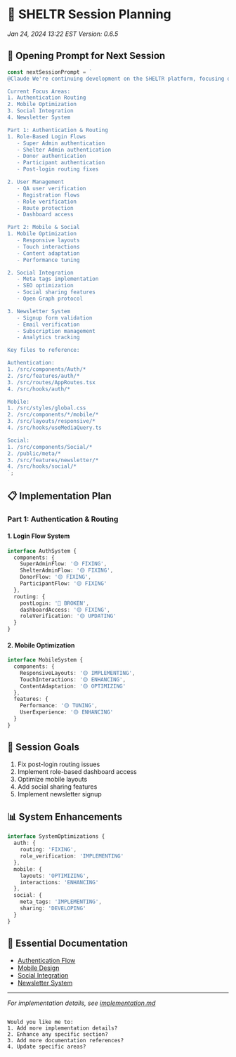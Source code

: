 # 🚀 SHELTR Session Planning
*Jan 24, 2024 13:22 EST*
*Version: 0.6.5*

## 🔄 Opening Prompt for Next Session
```typescript
const nextSessionPrompt = `
@Claude We're continuing development on the SHELTR platform, focusing on authentication routing fixes, mobile optimization, and social features. Our primary goal is to resolve login flow issues while enhancing the platform's mobile experience and social integration.

Current Focus Areas:
1. Authentication Routing
2. Mobile Optimization
3. Social Integration
4. Newsletter System

Part 1: Authentication & Routing
1. Role-Based Login Flows
   - Super Admin authentication
   - Shelter Admin authentication
   - Donor authentication
   - Participant authentication
   - Post-login routing fixes

2. User Management
   - QA user verification
   - Registration flows
   - Role verification
   - Route protection
   - Dashboard access

Part 2: Mobile & Social
1. Mobile Optimization
   - Responsive layouts
   - Touch interactions
   - Content adaptation
   - Performance tuning

2. Social Integration
   - Meta tags implementation
   - SEO optimization
   - Social sharing features
   - Open Graph protocol

3. Newsletter System
   - Signup form validation
   - Email verification
   - Subscription management
   - Analytics tracking

Key files to reference:

Authentication:
1. /src/components/Auth/*
2. /src/features/auth/*
3. /src/routes/AppRoutes.tsx
4. /src/hooks/auth/*

Mobile:
1. /src/styles/global.css
2. /src/components/*/mobile/*
3. /src/layouts/responsive/*
4. /src/hooks/useMediaQuery.ts

Social:
1. /src/components/Social/*
2. /public/meta/*
3. /src/features/newsletter/*
4. /src/hooks/social/*
`;
```

## 📋 Implementation Plan

### Part 1: Authentication & Routing

#### 1. Login Flow System
```typescript
interface AuthSystem {
  components: {
    SuperAdminFlow: '🟡 FIXING',
    ShelterAdminFlow: '🟡 FIXING',
    DonorFlow: '🟡 FIXING',
    ParticipantFlow: '🟡 FIXING'
  },
  routing: {
    postLogin: '🔴 BROKEN',
    dashboardAccess: '🟡 FIXING',
    roleVerification: '🟡 UPDATING'
  }
}
```

#### 2. Mobile Optimization
```typescript
interface MobileSystem {
  components: {
    ResponsiveLayouts: '🟡 IMPLEMENTING',
    TouchInteractions: '🟡 ENHANCING',
    ContentAdaptation: '🟡 OPTIMIZING'
  },
  features: {
    Performance: '🟡 TUNING',
    UserExperience: '🟡 ENHANCING'
  }
}
```

## 🎯 Session Goals
1. Fix post-login routing issues
2. Implement role-based dashboard access
3. Optimize mobile layouts
4. Add social sharing features
5. Implement newsletter signup

## 📊 System Enhancements
```typescript
interface SystemOptimizations {
  auth: {
    routing: 'FIXING',
    role_verification: 'IMPLEMENTING'
  },
  mobile: {
    layouts: 'OPTIMIZING',
    interactions: 'ENHANCING'
  },
  social: {
    meta_tags: 'IMPLEMENTING',
    sharing: 'DEVELOPING'
  }
}
```

## 🔗 Essential Documentation
- [Authentication Flow](/docs/technical/authentication.md)
- [Mobile Design](/docs/technical/mobile.md)
- [Social Integration](/docs/technical/social.md)
- [Newsletter System](/docs/technical/newsletter.md)

---
*For implementation details, see [implementation.md](./implementation.md)*
```

Would you like me to:
1. Add more implementation details?
2. Enhance any specific section?
3. Add more documentation references?
4. Update specific areas?